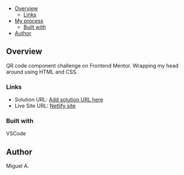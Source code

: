 
- [Overview](#overview)
  - [Links](#links)
- [My process](#my-process)
  - [Built with](#built-with)
- [Author](#author)

## Overview
 QR code component challenge on Frontend Mentor. Wrapping my head around using HTML and CSS.

### Links

- Solution URL: [Add solution URL here](https://your-solution-url.com)
- Live Site URL: [Netlify site](https://qrcodepager.netlify.app)

### Built with
VSCode

## Author
Miguel A.
